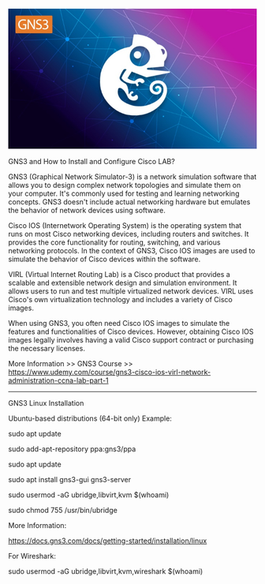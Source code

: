 ![Alt text](image2.jpg)


GNS3 and How to Install and Configure Cisco LAB?


GNS3 (Graphical Network Simulator-3) is a network simulation software that allows you to design complex network topologies and simulate them on your computer. It's commonly used for testing and learning networking concepts. GNS3 doesn't include actual networking hardware but emulates the behavior of network devices using software.

Cisco IOS (Internetwork Operating System) is the operating system that runs on most Cisco networking devices, including routers and switches. It provides the core functionality for routing, switching, and various networking protocols. In the context of GNS3, Cisco IOS images are used to simulate the behavior of Cisco devices within the software.

VIRL (Virtual Internet Routing Lab) is a Cisco product that provides a scalable and extensible network design and simulation environment. It allows users to run and test multiple virtualized network devices. VIRL uses Cisco's own virtualization technology and includes a variety of Cisco images.

When using GNS3, you often need Cisco IOS images to simulate the features and functionalities of Cisco devices. However, obtaining Cisco IOS images legally involves having a valid Cisco support contract or purchasing the necessary licenses.

More Information >> GNS3 Course >> https://www.udemy.com/course/gns3-cisco-ios-virl-network-administration-ccna-lab-part-1


****************************************
GNS3 Linux Installation

Ubuntu-based distributions (64-bit only) Example:

sudo apt update

sudo add-apt-repository ppa:gns3/ppa

sudo apt update

sudo apt install gns3-gui gns3-server

sudo usermod -aG ubridge,libvirt,kvm $(whoami)

sudo chmod 755 /usr/bin/ubridge

More Information:

https://docs.gns3.com/docs/getting-started/installation/linux

For Wireshark:

sudo usermod -aG ubridge,libvirt,kvm,wireshark $(whoami)

